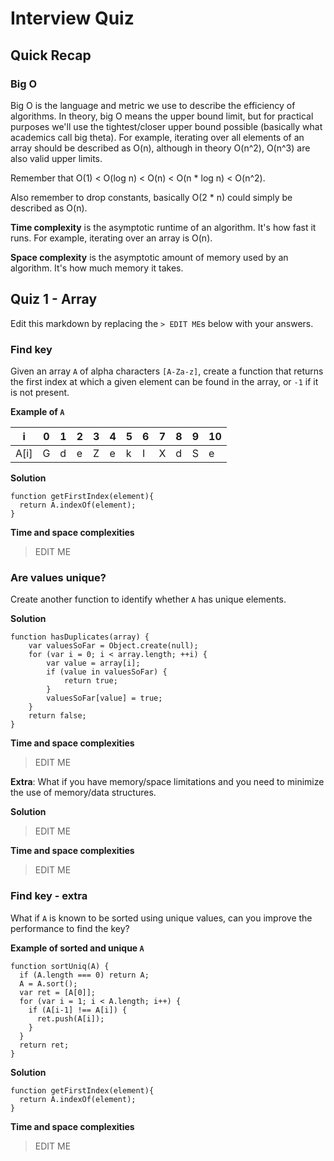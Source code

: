# Interview Quiz

## Quick Recap

### Big O

Big O is the language and metric we use to describe the efficiency of algorithms. In theory, big O means the upper bound limit, but for practical purposes we'll use the tightest/closer upper bound possible (basically what academics call big theta). For example, iterating over all elements of an array should be described as O(n), although in theory O(n^2), O(n^3) are also valid upper limits.

Remember that O(1) < O(log n) < O(n) < O(n * log n) < O(n^2).

Also remember to drop constants, basically O(2 * n) could simply be described as O(n).

**Time complexity** is the asymptotic runtime of an algorithm. It's how fast it runs. For example, iterating over an array is O(n).

**Space complexity** is the asymptotic amount of memory used by an algorithm. It's how much memory it takes.

## Quiz 1 - Array

Edit this markdown by replacing the `> EDIT ME`s below with your answers.

### Find key

Given an array `A` of alpha characters `[A-Za-z]`, create a function that returns the first index at which a given element can be found in the array, or `-1` if it is not present.

**Example of `A`**

| i    | 0    | 1    | 2    | 3    | 4    | 5    | 6    | 7    | 8    | 9    | 10   |
| ---- | ---- | ---- | ---- | ---- | ---- | ---- | ---- | ---- | ---- | ---- | ---- |
| A[i] | G    | d    | e    | Z    | e    | k    | I    | X    | d    | S    | e    |

**Solution**

```
function getFirstIndex(element){
  return A.indexOf(element);
}
```

**Time and space complexities**

> EDIT ME

### Are values unique?

Create another function to identify whether `A` has unique elements.

**Solution**

```
function hasDuplicates(array) {
    var valuesSoFar = Object.create(null);
    for (var i = 0; i < array.length; ++i) {
        var value = array[i];
        if (value in valuesSoFar) {
            return true;
        }
        valuesSoFar[value] = true;
    }
    return false;
}
```

**Time and space complexities**

>  EDIT ME

**Extra**: What if you have memory/space limitations and you need to minimize the use of memory/data structures.

**Solution**

> EDIT ME

**Time and space complexities**

>  EDIT ME

### Find key - extra

What if `A` is known to be sorted using unique values, can you improve the performance to find the key?

**Example of sorted and unique `A`**

```
function sortUniq(A) {
  if (A.length === 0) return A;
  A = A.sort();
  var ret = [A[0]];
  for (var i = 1; i < A.length; i++) {
    if (A[i-1] !== A[i]) {
      ret.push(A[i]);
    }
  }
  return ret;
}
```

**Solution**

```
function getFirstIndex(element){
  return A.indexOf(element);
}
```

**Time and space complexities**

> EDIT ME
